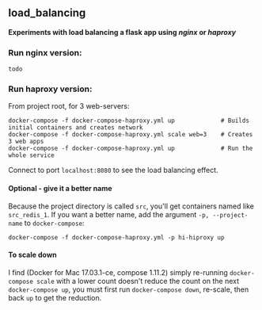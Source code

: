 ## load_balancing

**Experiments with load balancing a flask app using *nginx* or *haproxy***

### Run nginx version:

    todo

### Run haproxy version:

From project root, for 3 web-servers:

    docker-compose -f docker-compose-haproxy.yml up             # Builds initial containers and creates network
    docker-compose -f docker-compose-haproxy.yml scale web=3    # Creates 3 web apps
    docker-compose -f docker-compose-haproxy.yml up             # Run the whole service
    
Connect to port ```localhost:8080``` to see the load balancing effect.

#### Optional - give it a better name
Because the project directory is called ```src```, you'll get containers named like ```src_redis_1```. If you want a
better name, add the argument ```-p, --project-name``` to ```docker-compose```:

    docker-compose -f docker-compose-haproxy.yml -p hi-hiproxy up

#### To scale down

I find (Docker for Mac 17.03.1-ce, compose 1.11.2) simply re-running ```docker-compose scale``` with a lower count
doesn't reduce the count on the next ```docker-compose up```, you must first run ```docker-compose down```, re-scale,
then back ```up``` to get the reduction.

